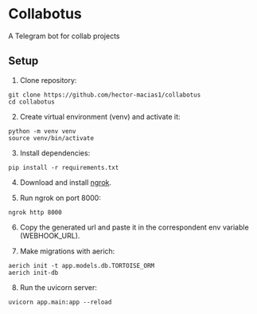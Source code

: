 # Collabotus
A Telegram bot for collab projects

## Setup
1. Clone repository:
```shell
git clone https://github.com/hector-macias1/collabotus
cd collabotus
```

2. Create virtual environment (venv) and activate it:
```shell
python -m venv venv
source venv/bin/activate
```

3. Install dependencies:
```shell
pip install -r requirements.txt
```

4. Download and install [ngrok](https://ngrok.com/downloads).

5. Run ngrok on port 8000:
```shell
ngrok http 8000
```
6. Copy the generated url and paste it in the correspondent env variable (WEBHOOK_URL).

7. Make migrations with aerich:
```shell
aerich init -t app.models.db.TORTOISE_ORM
aerich init-db
```
8. Run the uvicorn server:
```shell
uvicorn app.main:app --reload
```
